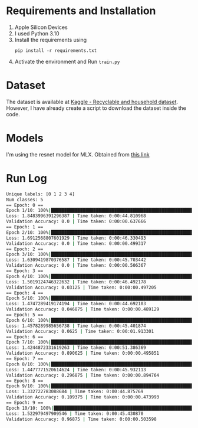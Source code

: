 # Requirements and Installation
1. Apple Silicon Devices
2. I used Python 3.10
3. Install the requirements using
    ```
    pip install -r requirements.txt
    ```
4. Activate the environment and Run `train.py`

# Dataset
The dataset is available at [Kaggle - Recyclable and household dataset](https://www.kaggle.com/datasets/alistairking/recyclable-and-household-waste-classification). However, I have already create a script to download the dataset inside the code.

# Models
I'm using the resnet model for MLX. Obtained from [this link](https://github.com/Aavache/mlx-resnet)

# Run Log
```bash
Unique labels: [0 1 2 3 4]
Num classes: 5
== Epoch: 0 ==
Epoch 1/10: 100%|███████████████████████████████████████████████████████████████████████| 31/31 [00:44<00:00,  1.44s/batch]
Loss: 1.8483996391296387 | Time taken: 0:00:44.810968
Validation Accuracy: 0.0 | Time taken: 0:00:00.637666
== Epoch: 1 ==
Epoch 2/10: 100%|███████████████████████████████████████████████████████████████████████| 31/31 [00:46<00:00,  1.49s/batch]
Loss: 1.6912568807601929 | Time taken: 0:00:46.330493
Validation Accuracy: 0.0 | Time taken: 0:00:00.499317
== Epoch: 2 ==
Epoch 3/10: 100%|███████████████████████████████████████████████████████████████████████| 31/31 [00:45<00:00,  1.47s/batch]
Loss: 1.6309419870376587 | Time taken: 0:00:45.703442
Validation Accuracy: 0.0 | Time taken: 0:00:00.506367
== Epoch: 3 ==
Epoch 4/10: 100%|███████████████████████████████████████████████████████████████████████| 31/31 [00:46<00:00,  1.50s/batch]
Loss: 1.5019124746322632 | Time taken: 0:00:46.492178
Validation Accuracy: 0.03125 | Time taken: 0:00:00.497205
== Epoch: 4 ==
Epoch 5/10: 100%|███████████████████████████████████████████████████████████████████████| 31/31 [00:44<00:00,  1.44s/batch]
Loss: 1.4747289419174194 | Time taken: 0:00:44.692103
Validation Accuracy: 0.046875 | Time taken: 0:00:00.489129
== Epoch: 5 ==
Epoch 6/10: 100%|███████████████████████████████████████████████████████████████████████| 31/31 [00:45<00:00,  1.46s/batch]
Loss: 1.4578289985656738 | Time taken: 0:00:45.401874
Validation Accuracy: 0.0625 | Time taken: 0:00:01.913301
== Epoch: 6 ==
Epoch 7/10: 100%|███████████████████████████████████████████████████████████████████████| 31/31 [00:51<00:00,  1.66s/batch]
Loss: 1.4244872331619263 | Time taken: 0:00:51.386369
Validation Accuracy: 0.890625 | Time taken: 0:00:00.495851
== Epoch: 7 ==
Epoch 8/10: 100%|███████████████████████████████████████████████████████████████████████| 31/31 [00:45<00:00,  1.48s/batch]
Loss: 1.4477771520614624 | Time taken: 0:00:45.932113
Validation Accuracy: 0.296875 | Time taken: 0:00:00.894764
== Epoch: 8 ==
Epoch 9/10: 100%|███████████████████████████████████████████████████████████████████████| 31/31 [00:44<00:00,  1.45s/batch]
Loss: 1.332722783088684 | Time taken: 0:00:44.875769
Validation Accuracy: 0.109375 | Time taken: 0:00:00.473993
== Epoch: 9 ==
Epoch 10/10: 100%|██████████████████████████████████████████████████████████████████████| 31/31 [00:45<00:00,  1.47s/batch]
Loss: 1.522979497909546 | Time taken: 0:00:45.430870
Validation Accuracy: 0.96875 | Time taken: 0:00:00.503598
```